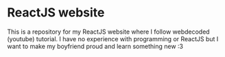 # ReactJS website
 This is a repository for my ReactJS website where I follow webdecoded (youtube) tutorial. I have no experience with programming or ReactJS but I want to make my boyfriend proud and learn something new :3
